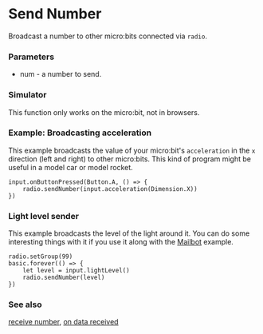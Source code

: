 # Send Number

Broadcast a number to other micro:bits connected via ``radio``.

### Parameters

* num - a number to send.

### Simulator

This function only works on the micro:bit, not in browsers.

### Example: Broadcasting acceleration

This example broadcasts the value of your micro:bit's ``acceleration`` in the `x` direction 
(left and right) to other micro:bits.
This kind of program might be useful in a model car or model rocket.

```blocks
input.onButtonPressed(Button.A, () => {
    radio.sendNumber(input.acceleration(Dimension.X))
})
```

### Light level sender

This example broadcasts the level of the light around it.
You can do some interesting things with it if you use it along with the
[Mailbot](/reference/radio/receive-number) example.

```blocks
radio.setGroup(99)
basic.forever(() => {
    let level = input.lightLevel()
    radio.sendNumber(level)
})
```

### See also

[receive number](/reference/radio/receive-number), [on data received](/reference/radio/on-data-received)

